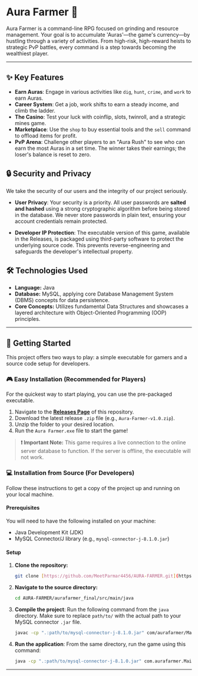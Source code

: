 # Aura Farmer 🌾

Aura Farmer is a command-line RPG focused on grinding and resource management. Your goal is to accumulate 'Auras'—the game's currency—by hustling through a variety of activities. From high-risk, high-reward heists to strategic PvP battles, every command is a step towards becoming the wealthiest player.

---

## ✨ Key Features

* **Earn Auras**: Engage in various activities like `dig`, `hunt`, `crime`, and `work` to earn Auras.
* **Career System**: Get a job, work shifts to earn a steady income, and climb the ladder.
* **The Casino**: Test your luck with coinflip, slots, twinroll, and a strategic mines game.
* **Marketplace**: Use the `shop` to buy essential tools and the `sell` command to offload items for profit.
* **PvP Arena**: Challenge other players to an "Aura Rush" to see who can earn the most Auras in a set time. The winner takes their earnings; the loser's balance is reset to zero.

## 🔒 Security and Privacy

We take the security of our users and the integrity of our project seriously.

* **User Privacy**: Your security is a priority. All user passwords are **salted and hashed** using a strong cryptographic algorithm before being stored in the database. We never store passwords in plain text, ensuring your account credentials remain protected.

* **Developer IP Protection**: The executable version of this game, available in the Releases, is packaged using third-party software to protect the underlying source code. This prevents reverse-engineering and safeguards the developer's intellectual property.

## 🛠️ Technologies Used

* **Language:** Java
* **Database:** MySQL, applying core Database Management System (DBMS) concepts for data persistence.
* **Core Concepts:** Utilizes fundamental Data Structures and showcases a layered architecture with Object-Oriented Programming (OOP) principles.
---

## 🚀 Getting Started

This project offers two ways to play: a simple executable for gamers and a source code setup for developers.

### 🎮 Easy Installation (Recommended for Players)

For the quickest way to start playing, you can use the pre-packaged executable.

1.  Navigate to the **[Releases Page](https://github.com/MeetParmar4456/AURA-FARMER/releases)** of this repository.
2.  Download the latest release `.zip` file (e.g., `Aura-Farmer-v1.0.zip`).
3.  Unzip the folder to your desired location.
4.  Run the `Aura Farmer.exe` file to start the game!

> **❗ Important Note:** This game requires a live connection to the online server database to function. If the server is offline, the executable will not work.

### 💻 Installation from Source (For Developers)

Follow these instructions to get a copy of the project up and running on your local machine.

#### Prerequisites

You will need to have the following installed on your machine:
* Java Development Kit (JDK)
* MySQL Connector/J library (e.g., `mysql-connector-j-8.1.0.jar`)

#### Setup

1.  **Clone the repository:**
    ```bash
    git clone [https://github.com/MeetParmar4456/AURA-FARMER.git](https://github.com/MeetParmar4456/AURA-FARMER.git)
    ```

2.  **Navigate to the source directory:**
    ```bash
    cd AURA-FARMER/aurafarmer_final/src/main/java
    ```

3.  **Compile the project**:
    Run the following command from the `java` directory. Make sure to replace `path/to/` with the actual path to your MySQL connector `.jar` file.
    ```bash
    javac -cp ".:path/to/mysql-connector-j-8.1.0.jar" com/aurafarmer/Main.java com/aurafarmer/model/*.java com/aurafarmer/service/*.java com/aurafarmer/util/*.java com/aurafarmer/commands/*.java com/aurafarmer/menus/*.java com/aurafarmer/db/*.java
    ```

4.  **Run the application**:
    From the same directory, run the game using this command:
    ```bash
    java -cp ".:path/to/mysql-connector-j-8.1.0.jar" com.aurafarmer.Main
    ```

---




